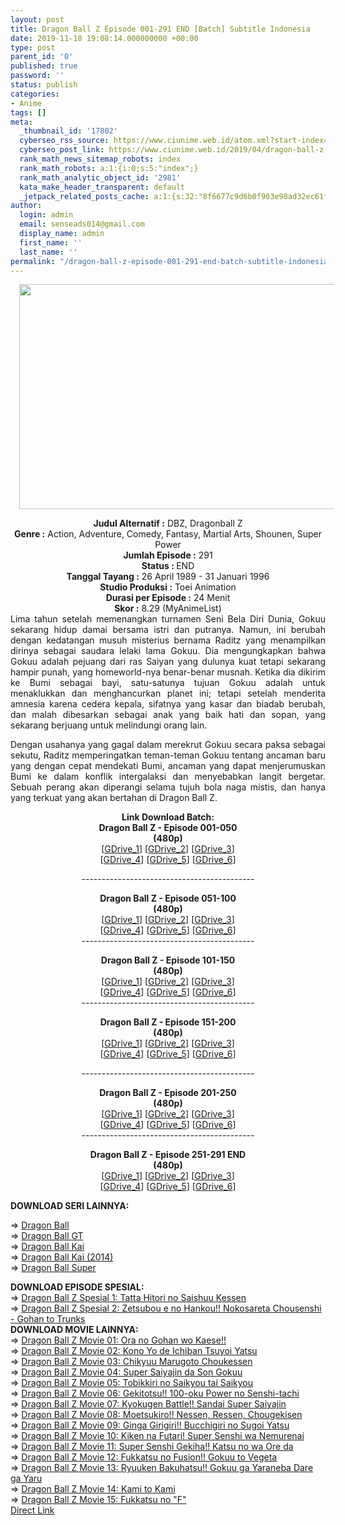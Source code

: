 ```yaml
---
layout: post
title: Dragon Ball Z Episode 001-291 END [Batch] Subtitle Indonesia
date: 2019-11-18 19:08:14.000000000 +00:00
type: post
parent_id: '0'
published: true
password: ''
status: publish
categories:
- Anime
tags: []
meta:
  _thumbnail_id: '17802'
  cyberseo_rss_source: https://www.ciunime.web.id/atom.xml?start-index=3001&max-results=150
  cyberseo_post_link: https://www.ciunime.web.id/2019/04/dragon-ball-z-episode-001-291-end-batch.html
  rank_math_news_sitemap_robots: index
  rank_math_robots: a:1:{i:0;s:5:"index";}
  rank_math_analytic_object_id: '2981'
  kata_make_header_transparent: default
  _jetpack_related_posts_cache: a:1:{s:32:"8f6677c9d6b0f903e98ad32ec61f8deb";a:2:{s:7:"expires";i:1645065389;s:7:"payload";a:0:{}}}
author:
  login: admin
  email: senseads014@gmail.com
  display_name: admin
  first_name: ''
  last_name: ''
permalink: "/dragon-ball-z-episode-001-291-end-batch-subtitle-indonesia/"
---
```

<div class="separator" style="clear: both; text-align: center;"><a href="https://3.bp.blogspot.com/-CSSdkIlk1bY/XK8QFbhNDfI/AAAAAAAAO0c/98BrzHvJJ2wdglGU9lx4ZDZsfLZiqNyawCLcBGAs/s1600/Dragon%2BBall%2BZ.jpg" imageanchor="1" style="margin-left: 1em; margin-right: 1em;"><img border="0" data-original-height="720" data-original-width="1280" height="360" src="{{ site.baseurl }}/assets/2019/11/Dragon%2BBall%2BZ.jpg" width="640" /></a></div>
<p>
<div style="text-align: center;"><b>Judul</b><b><b> Alternatif</b> :</b> DBZ, Dragonball Z</div>
<div style="text-align: center;"><b><b>Genre :</b></b> Action, Adventure, Comedy, Fantasy, Martial Arts, Shounen, Super Power</div>
<div style="text-align: center;"><b>Jumlah Episode :</b> 291<br /><b>Status :&nbsp;</b>END<br /><b>Tanggal Tayang :</b> 26 April 1989 - 31 Januari 1996<br /><b>Studio Produksi :</b> Toei Animation<br /><b>Durasi per Episode :</b> 24 Menit</div>
<div style="text-align: center;"><b>Skor :</b> 8.29 (MyAnimeList)</div>
<div style="text-align: center;"></div>
<div style="text-align: justify;">Lima tahun setelah memenangkan turnamen Seni Bela Diri Dunia, Gokuu sekarang hidup damai bersama istri dan putranya. Namun, ini berubah dengan kedatangan musuh misterius bernama Raditz yang menampilkan dirinya sebagai saudara lelaki lama Gokuu. Dia mengungkapkan bahwa Gokuu adalah pejuang dari ras Saiyan yang dulunya kuat tetapi sekarang hampir punah, yang homeworld-nya benar-benar musnah. Ketika dia dikirim ke Bumi sebagai bayi, satu-satunya tujuan Gokuu adalah untuk menaklukkan dan menghancurkan planet ini; tetapi setelah menderita amnesia karena cedera kepala, sifatnya yang kasar dan biadab berubah, dan malah dibesarkan sebagai anak yang baik hati dan sopan, yang sekarang berjuang untuk melindungi orang lain.</p>
<p>Dengan usahanya yang gagal dalam merekrut Gokuu secara paksa sebagai sekutu, Raditz memperingatkan teman-teman Gokuu tentang ancaman baru yang dengan cepat mendekati Bumi, ancaman yang dapat menjerumuskan Bumi ke dalam konflik intergalaksi dan menyebabkan langit bergetar. Sebuah perang akan diperangi selama tujuh bola naga mistis, dan hanya yang terkuat yang akan bertahan di Dragon Ball Z.</p></div>
<div style="text-align: justify;"></div>
<div style="text-align: justify;"></div>
<div style="text-align: center;"><b>Link Download Batch:</b></div>
<div style="text-align: center;">
<div style="text-align: center;"><b>Dragon Ball Z - Episode 001-050</b><br /><b>(480p)</b></div>
<div style="text-align: center;">[<a href="https://drive.google.com/uc?id=1Mr4ZHpiwML5jG4SRNcjPVajpV0m7t5fL" target="_blank" rel="noopener">GDrive_1</a>] [<a href="https://drive.google.com/uc?id=1oGWbOEaHVGLnBr6LVKhrhtDJLwZVTKZ0" target="_blank" rel="noopener">GDrive_2</a>] [<a href="https://drive.google.com/uc?export=download&amp;id=0B3g2i6obdjeRdURUQlBpUlhVaWM" target="_blank" rel="noopener">GDrive_3</a>]<br />[<a href="https://drive.google.com/uc?export=download&amp;id=1J53Q388lIjB108JzuGcYawqStjMu8YiD" target="_blank" rel="noopener">GDrive_4</a>] [<a href="https://drive.google.com/uc?export=download&amp;id=18W23JD_6E4LV2KCYI9xnnBsN7JvoEE0I" target="_blank" rel="noopener">GDrive_5</a>] [<a href="https://drive.google.com/uc?export=download&amp;id=1owHKbnjc2RhfslL939v42oNzbynX3TAC" target="_blank" rel="noopener">GDrive_6</a>]</p>
<p>-------------------------------------------</p>
</div>
</div>
<div style="text-align: center;"><b>Dragon Ball Z - Episode 051-100</b><br /><b>(480p)</b></div>
<div style="text-align: center;">[<a href="https://drive.google.com/uc?id=1CQR9Vpst0AqziQb_LC8FIEJVIvfo0THD" target="_blank" rel="noopener">GDrive_1</a>] [<a href="https://drive.google.com/uc?id=17ONK7SgoMn8RCYZh65HPjBrErSWYsHuL" target="_blank" rel="noopener">GDrive_2</a>] [<a href="https://drive.google.com/uc?export=download&amp;id=0B3g2i6obdjeRNkxDcWtWMFlEXzg" target="_blank" rel="noopener">GDrive_3</a>]<br />[<a href="https://drive.google.com/uc?export=download&amp;id=1T1M9Zt_SMPMMidX3_Mgk8yAa2ty3fb4w" target="_blank" rel="noopener">GDrive_4</a>] [<a href="https://drive.google.com/uc?export=download&amp;id=1-P3kKwJEyPr_qtzcUG_n4VDxJKhVNPrm" target="_blank" rel="noopener">GDrive_5</a>] [<a href="https://drive.google.com/uc?export=download&amp;id=1yqZsjtiD-w-r4YVvOMBgIP5w4afbnx1U" target="_blank" rel="noopener">GDrive_6</a>]</div>
<div style="text-align: center;">-------------------------------------------</p>
</div>
<div style="text-align: center;"><b>Dragon Ball Z - Episode 101-150</b><br /><b>(480p)</b><br />[<a href="https://drive.google.com/uc?id=1x5tLfF4aIKmV6DNZTtqVSmg2oy3dzuiK" target="_blank" rel="noopener">GDrive_1</a>] [<a href="https://drive.google.com/uc?id=1w2201Mf6bj3-UvI5yb4Pc1NalnceE5Qy" target="_blank" rel="noopener">GDrive_2</a>] [<a href="https://drive.google.com/uc?export=download&amp;id=0B3g2i6obdjeRajRUZjNzd0xBTTg" target="_blank" rel="noopener">GDrive_3</a>]<br />[<a href="https://drive.google.com/uc?export=download&amp;id=1NHOxmzH5kRAISA_fnocWaCYc1vU4iEDW" target="_blank" rel="noopener">GDrive_4</a>] [<a href="https://drive.google.com/uc?export=download&amp;id=1H326Zn5c_1LXSQAaw4ixeU2VjIhm9CdD" target="_blank" rel="noopener">GDrive_5</a>] [<a href="https://drive.google.com/uc?export=download&amp;id=1XA9f-IaR2oSiXfbwhKErahVtPQU8a-W-" target="_blank" rel="noopener">GDrive_6</a>]</div>
<div style="text-align: center;">-------------------------------------------</p>
<p><b>Dragon Ball Z - Episode 151-200</b><br /><b>(480p)</b><br />[<a href="https://drive.google.com/uc?id=1CGdFSd_Hac5G7zCZC4oFg6zt8vUnsa5_" target="_blank" rel="noopener">GDrive_1</a>] [<a href="https://drive.google.com/uc?id=1Xo4i2FII7HSWXEG1uwiu5XPBKooHEbVi" target="_blank" rel="noopener">GDrive_2</a>] [<a href="https://drive.google.com/uc?export=download&amp;id=0B3g2i6obdjeRWEgtQlp1OVRPeTA" target="_blank" rel="noopener">GDrive_3</a>]<br />[<a href="https://drive.google.com/uc?export=download&amp;id=1aguQowKH24JLMHqHEw8bCLbY1UIDB1Cb" target="_blank" rel="noopener">GDrive_4</a>] [<a href="https://drive.google.com/uc?export=download&amp;id=134Idtfhb6hLHKsPAHSG7FYS6YqVMaVgt" target="_blank" rel="noopener">GDrive_5</a>] [<a href="https://drive.google.com/uc?export=download&amp;id=1NzD2uIUKrw0wgt_ybxeI-ZM0ivrhxxrV" target="_blank" rel="noopener">GDrive_6</a>]
<div style="text-align: center;">-------------------------------------------</p>
</div>
<div style="text-align: center;"><b>Dragon Ball Z - Episode 201-250</b><br /><b>(480p)</b><br />[<a href="https://drive.google.com/uc?id=1VL2oPR3l5Te-S6ZpWhHOeipHj0CJess2" target="_blank" rel="noopener">GDrive_1</a>] [<a href="https://drive.google.com/uc?id=125Ne5JgjQYYDg4sYjcYY8VzmZOk-BGb1" target="_blank" rel="noopener">GDrive_2</a>] [<a href="https://drive.google.com/uc?export=download&amp;id=0B3g2i6obdjeRNjFVRWNUX21yYjg" target="_blank" rel="noopener">GDrive_3</a>]<br />[<a href="https://drive.google.com/uc?export=download&amp;id=1Mx76IpHtWxPwze13JG8qZe7KqNnjI1S7" target="_blank" rel="noopener">GDrive_4</a>] [<a href="https://drive.google.com/uc?export=download&amp;id=1CAAeHkOOZxnio1U0ZVfX6JoZE7hG3MFV" target="_blank" rel="noopener">GDrive_5</a>] [<a href="https://drive.google.com/uc?export=download&amp;id=1YGiM7VBTKT1c0lx5N5kg7ldpiVaOZ54K" target="_blank" rel="noopener">GDrive_6</a>]</div>
<div style="text-align: center;">-------------------------------------------</p>
<p><b>Dragon Ball Z - Episode 251-291 END</b><br /><b>(480p)</b><br />[<a href="https://drive.google.com/uc?id=1_d0uv7UqG7Bh_Vc5S2TZTwxCLkkDNrMA" target="_blank" rel="noopener">GDrive_1</a>] [<a href="https://drive.google.com/uc?id=1v0XNkQ5FUPhmQt2T33s0p8WpFKZY1pPQ" target="_blank" rel="noopener">GDrive_2</a>] [<a href="https://drive.google.com/uc?export=download&amp;id=0B3g2i6obdjeRdEhLZE5tYk5RUWc" target="_blank" rel="noopener">GDrive_3</a>]<br />[<a href="https://drive.google.com/uc?export=download&amp;id=1XjzmA2ni9zFXXfoyg-dRYucqhht5gwhk" target="_blank" rel="noopener">GDrive_4</a>] [<a href="https://drive.google.com/uc?export=download&amp;id=1r7Z_3kOo-tkJvmHcCKwr-WL2awIoHqdJ" target="_blank" rel="noopener">GDrive_5</a>] [<a href="https://drive.google.com/uc?export=download&amp;id=1kWsoMoZbjkEfQqudO3o0TKI6QqmpXlY2" target="_blank" rel="noopener">GDrive_6</a>]
<div style="text-align: left;"></div>
<div style="text-align: left;"><b>DOWNLOAD SERI LAINNYA:</b></p>
<p>=&gt;&nbsp;<a href="https://www.ciunime.web.id/2019/04/dragon-ball-episode-001-153-end-batch.html" target="_blank" rel="noopener">Dragon Ball</a><br />=&gt;&nbsp;<a href="https://www.ciunime.web.id/2019/04/dragon-ball-gt-episode-01-64-end-batch.html" target="_blank" rel="noopener">Dragon Ball GT</a><br />=&gt;&nbsp;<a href="https://www.ciunime.web.id/2019/04/dragon-ball-kai-episode-01-97-end-batch.html" target="_blank" rel="noopener">Dragon Ball Kai</a><br />=&gt;&nbsp;<a href="https://www.ciunime.web.id/2019/08/dragon-ball-kai-2014-episode-01-61-end.html" target="_blank" rel="noopener">Dragon Ball Kai (2014)</a><br />=&gt;&nbsp;<a href="https://www.ciunime.web.id/2019/01/dragon-ball-super-episode-01-131-end.html" target="_blank" rel="noopener">Dragon Ball Super</a></p>
</div>
<div style="text-align: left;"><b>DOWNLOAD EPISODE SPESIAL:</b></div>
<div style="text-align: left;"></div>
<div style="text-align: left;">=&gt;&nbsp;<a href="https://www.ciunime.web.id/2019/08/dragon-ball-z-spesial-1-tatta-hitori-no.html" target="_blank" rel="noopener">Dragon Ball Z Spesial 1: Tatta Hitori no Saishuu Kessen</a></div>
<div style="text-align: left;">=&gt;&nbsp;<a href="https://www.ciunime.web.id/2019/08/dragon-ball-z-spesial-2-zetsubou-e-no.html" target="_blank" rel="noopener">Dragon Ball Z Spesial 2: Zetsubou e no Hankou!! Nokosareta Chousenshi - Gohan to Trunks</a></div>
<div style="text-align: left;">
<div style="text-align: left;"><b>DOWNLOAD MOVIE LAINNYA:</b></div>
<div style="text-align: left;">=&gt;&nbsp;<a href="https://www.ciunime.web.id/2019/01/dragon-ball-z-movie-01-ora-no-gohan-wo.html" target="_blank" rel="noopener">Dragon Ball Z Movie 01: Ora no Gohan wo Kaese!!</a></div>
<div style="text-align: left;">=&gt;&nbsp;<a href="https://www.ciunime.web.id/2019/01/dragon-ball-z-movie-02-kono-yo-de.html" target="_blank" rel="noopener">Dragon Ball Z Movie 02: Kono Yo de Ichiban Tsuyoi Yatsu</a></div>
<div style="text-align: left;">=&gt;&nbsp;<a href="https://www.ciunime.web.id/2019/01/dragon-ball-z-movie-03-chikyuu-marugoto.html" target="_blank" rel="noopener">Dragon Ball Z Movie 03: Chikyuu Marugoto Choukessen</a></div>
<div style="text-align: left;">=&gt;&nbsp;<a href="https://www.ciunime.web.id/2019/01/dragon-ball-z-movie-04-super-saiyajin.html" target="_blank" rel="noopener">Dragon Ball Z Movie 04: Super Saiyajin da Son Gokuu</a></div>
<div style="text-align: left;">=&gt;&nbsp;<a href="https://www.ciunime.web.id/2019/01/dragon-ball-z-movie-05-tobikkiri-no.html" target="_blank" rel="noopener">Dragon Ball Z Movie 05: Tobikkiri no Saikyou tai Saikyou</a></div>
<div style="text-align: left;">=&gt;&nbsp;<a href="https://www.ciunime.web.id/2019/01/dragon-ball-z-movie-06-gekitotsu-100.html" target="_blank" rel="noopener">Dragon Ball Z Movie 06: Gekitotsu!! 100-oku Power no Senshi-tachi</a></div>
<div style="text-align: left;">=&gt;&nbsp;<a href="https://www.ciunime.web.id/2019/01/dragon-ball-z-movie-07-kyokugen-battle.html" target="_blank" rel="noopener">Dragon Ball Z Movie 07: Kyokugen Battle!! Sandai Super Saiyajin</a></div>
<div style="text-align: left;">=&gt;&nbsp;<a href="https://www.ciunime.web.id/2019/01/dragon-ball-z-movie-08-moetsukiro.html" target="_blank" rel="noopener">Dragon Ball Z Movie 08: Moetsukiro!! Nessen, Ressen, Chougekisen</a></div>
<div style="text-align: left;">=&gt;&nbsp;<a href="https://www.ciunime.web.id/2019/01/dragon-ball-z-movie-09-ginga-girigiri.html" target="_blank" rel="noopener">Dragon Ball Z Movie 09: Ginga Girigiri!! Bucchigiri no Sugoi Yatsu</a></div>
<div style="text-align: left;">=&gt;&nbsp;<a href="https://www.ciunime.web.id/2019/01/dragon-ball-z-movie-10-kiken-na-futari.html" target="_blank" rel="noopener">Dragon Ball Z Movie 10: Kiken na Futari! Super Senshi wa Nemurenai</a></div>
<div style="text-align: left;">=&gt;&nbsp;<a href="https://www.ciunime.web.id/2019/01/dragon-ball-z-movie-11-super-senshi.html" target="_blank" rel="noopener">Dragon Ball Z Movie 11: Super Senshi Gekiha!! Katsu no wa Ore da</a></div>
<div style="text-align: left;">=&gt;&nbsp;<a href="https://www.ciunime.web.id/2019/01/dragon-ball-z-movie-12-fukkatsu-no.html" target="_blank" rel="noopener">Dragon Ball Z Movie 12: Fukkatsu no Fusion!! Gokuu to Vegeta</a></div>
<div style="text-align: left;">=&gt;&nbsp;<a href="https://www.ciunime.web.id/2019/01/dragon-ball-z-movie-13-ryuuken.html" target="_blank" rel="noopener">Dragon Ball Z Movie 13: Ryuuken Bakuhatsu!! Gokuu ga Yaraneba Dare ga Yaru</a></div>
<div style="text-align: left;">=&gt;&nbsp;<a href="https://www.ciunime.web.id/2019/01/dragon-ball-z-movie-14-kami-to-kami.html" target="_blank" rel="noopener">Dragon Ball Z Movie 14: Kami to Kami</a></div>
<div style="text-align: left;">=&gt;&nbsp;<a href="https://www.ciunime.web.id/2019/01/dragon-ball-z-movie-15-fukkatsu-no-f.html" target="_blank" rel="noopener">Dragon Ball Z Movie 15: Fukkatsu no "F"</a></div>
<div style="text-align: left;"></div>
</div>
</div>
</div>
<link rel="stylesheet" href="https://cdnjs.cloudflare.com/ajax/libs/font-awesome/4.7.0/css/font-awesome.min.css" />
<div class="divbtn"> <a href="https://handymansurrender.com/fihup8buzv?key=94550f7ce39444073321dde3b8782f97" class="btn"><i class="fa fa-download"></i> Direct Link</a> </div>
